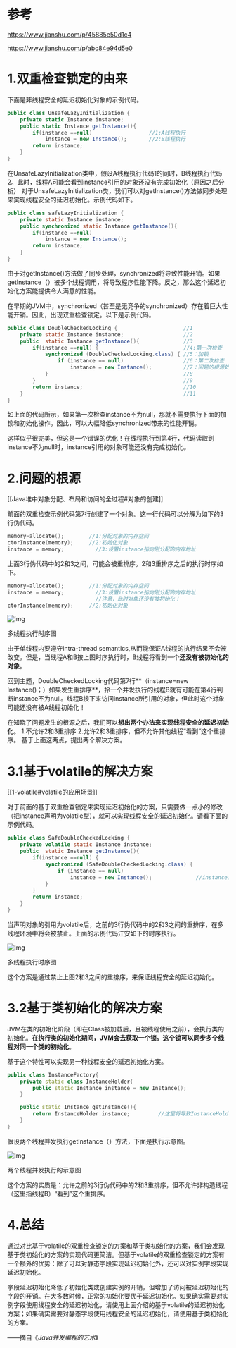 # 参考

https://www.jianshu.com/p/45885e50d1c4

https://www.jianshu.com/p/abc84e94d5e0



# 1.双重检查锁定的由来

下面是非线程安全的延迟初始化对象的示例代码。



```csharp
public class UnsafeLazyInitialization {
    private static Instance instance;
    public static Instance getInstance(){
        if(instance ==null)                  //1:A线程执行
            instance = new Instance();       //2:B线程执行
        return instance;
    }
} 
```

在UnsafeLazyInitialization类中，假设A线程执行代码1的同时，B线程执行代码2。此时，线程A可能会看到instance引用的对象还没有完成初始化（原因之后分析）
 对于UnsafeLazyInitialization类，我们可以对getInstance()方法做同步处理来实现线程安全的延迟初始化。示例代码如下。



```java
public class safeLazyInitialization {
    private static Instance instance;
    public synchronized static Instance getInstance(){
        if(instance ==null)
            instance = new Instance();       
        return instance;
    }
}
```

由于对getInstance()方法做了同步处理，synchronized将导致性能开销。如果getInstance（）被多个线程调用，将导致程序性能下降。反之，那么这个延迟初始化方案能提供令人满意的性能。

在早期的JVM中，synchronized（甚至是无竞争的synchronized）存在着巨大性能开销。因此，出现双重检查锁定。以下是示例代码。



```java
public class DoubleCheckedLocking {                     //1
    private static Instance instance;                   //2
    public  static Instance getInstance(){              //3
        if(instance ==null) {                           //4:第一次检查
            synchronized (DoubleCheckedLocking.class) { //5：加锁
                if (instance == null)                   //6：第二次检查
                    instance = new Instance();          //7：问题的根源处在这里
            }                                           //8
        }                                               //9
        return instance;                                //10
    }                                                   //11
}
```

如上面的代码所示，如果第一次检查instance不为null，那就不需要执行下面的加锁和初始化操作。因此，可以大幅降低synchronized带来的性能开销。

这样似乎很完美，但这是一个错误的优化！在线程执行到第4行，代码读取到instance不为null时，instance引用的对象可能还没有完成初始化。

# 2.问题的根源
[[Java堆中对象分配、布局和访问的全过程#对象的创建]]

前面的双重检查示例代码第7行创建了一个对象。这一行代码可以分解为如下的3行伪代码。



```cpp
memory=allocate();        //1:分配对象的内存空间
ctorInstance(memory);     //2:初始化对象
instance = memory;          //3:设置instance指向刚分配的内存地址
```

上面3行伪代码中的2和3之间，可能会被重排序。2和3重排序之后的执行时序如下。



```cpp
memory=allocate();        //1:分配对象的内存空间
instance = memory;          //3:设置instance指向刚分配的内存地址
                            //注意，此时对象还没有被初始化！
ctorInstance(memory);     //2:初始化对象
```



![img](http://wupan.dns.army:5000/wupan/Typora-Picgo-Gitee/raw/branch/master/img/20210717202644)

多线程执行时序图



由于单线程内要遵守intra-thread semantics,从而能保证A线程的执行结果不会被改变。但是，当线程A和B按上图时序执行时，B线程将看到一个**还没有被初始化的对象**。

回到主题，DoubleCheckedLocking代码第7行**（instance=new  Instance()；）如果发生重排序**，拎一个并发执行的线程B就有可能在第4行判断instance不为null。线程B接下来访问instance所引用的对象，但此时这个对象可能还没有被A线程初始化！

在知晓了问题发生的根源之后，我们可以**想出两个办法来实现线程安全的延迟初始化**。
 1.不允许2和3重排序
 2.允许2和3重排序，但不允许其他线程“看到”这个重排序。
 基于上面这两点，提出两个解决方案。

# 3.1基于volatile的解决方案
[[1-volatile#volatile的应用场景]]

对于前面的基于双重检查锁定来实现延迟初始化的方案，只需要做一点小的修改（把instance声明为volatile型），就可以实现线程安全的延迟初始化。请看下面的示例代码。



```java
public class SafeDoubleCheckedLocking {
    private volatile static Instance instance;
    public  static Instance getInstance(){
        if(instance ==null) {
            synchronized (SafeDoubleCheckedLocking.class) {
                if (instance == null)
                    instance = new Instance();              //instance为volatile，现在没问题了
            }
        }
        return instance;
    }
}
```

当声明对象的引用为volatile后，之前的3行伪代码中的2和3之间的重排序，在多线程环境中将会被禁止。上面的示例代码江安如下的时序执行。

![img](http://wupan.dns.army:5000/wupan/Typora-Picgo-Gitee/raw/branch/master/img/20210717202718)

多线程执行时序图



这个方案是通过禁止上图2和3之间的重排序，来保证线程安全的延迟初始化。

# 3.2基于类初始化的解决方案

JVM在类的初始化阶段（即在Class被加载后，且被线程使用之前），会执行类的初始化。**在执行类的初始化期间，JVM会去获取一个锁。这个锁可以同步多个线程对同一个类的初始化**。

基于这个特性可以实现另一种线程安全的延迟初始化方案。



```cpp
public class InstanceFactory{
    private static class InstanceHolder{
        public static Instance instance = new Instance();
    }

    public static Instance getInstance(){
        return InstanceHolder.instance;         //这里将导致InstanceHolder类被初始化
    }
}
```

假设两个线程并发执行getInstance（）方法，下面是执行示意图。

![img](http://wupan.dns.army:5000/wupan/Typora-Picgo-Gitee/raw/branch/master/img/20210717202754)

两个线程并发执行的示意图



这个方案的实质是：允许之前的3行伪代码中的2和3重排序，但不允许非构造线程（这里指线程B）“看到”这个重排序。

# 4.总结

通过对比基于volatile的双重检查锁定的方案和基于类初始化的方案，我们会发现基于类初始化的方案的实现代码更简洁。但基于volatile的双重检查锁定的方案有一个额外的优势：除了可以对静态字段实现延迟初始化外，还可以对实例字段实现延迟初始化。

字段延迟初始化降低了初始化类或创建实例的开销，但增加了访问被延迟初始化的字段的开销。在大多数时候，正常的初始化要优于延迟初始化。如果确实需要对实例字段使用线程安全的延迟初始化，请使用上面介绍的基于volatile的延迟初始化方案；如果确实需要对静态字段使用线程安全的延迟初始化，请使用基于类初始化的方案。

——摘自《*Java并发编程的艺术*》

